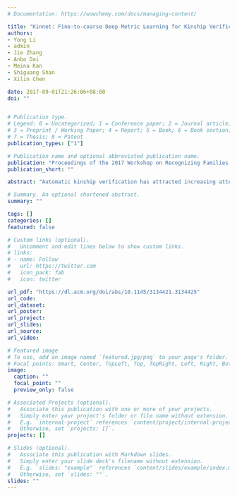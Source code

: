 ```yaml
---
# Documentation: https://wowchemy.com/docs/managing-content/

title: "Kinnet: Fine-to-coarse Deep Metric Learning for Kinship Verification"
authors:
- Yong Li
- admin
- Jie Zhang
- Anbo Dai
- Meina Kan
- Shiguang Shan
- Xilin Chen

date: 2017-09-01T21:26:06+08:00
doi: ""


# Publication type.
# Legend: 0 = Uncategorized; 1 = Conference paper; 2 = Journal article;
# 3 = Preprint / Working Paper; 4 = Report; 5 = Book; 6 = Book section;
# 7 = Thesis; 8 = Patent
publication_types: ["1"]

# Publication name and optional abbreviated publication name.
publication: "Proceedings of the 2017 Workshop on Recognizing Families in the Wild"
publication_short: ""

abstract: "Automatic kinship verification has attracted increasing attentions as it holds promise to an abundance of applications. However, existing kinship verification methods suffer from the lack of large scale real-world data. Without enough training data, it is difficult to learn proper features that are discriminant for blood-related peoples. In this work, we propose KinNet, a fine-to-coarse deep metric learning framework for kinship verification. In the framework, we transfer knowledge from the large-scale-data-driven face recognition task, which is a fine-grained version of kinship recognition, by pre-training the network with massive data for face recognition. Then, the network is fine-tuned to find a metric space where kin-related peoples are discriminant. The metric space is learned by minimizing a soft triplet loss on the augmented kinship dataset. An augmented strategy is proposed to balance the amount of images per family member. Finally, we ensemble four networks to further boost the performance. The experimental results on the 1st Large-Scale Kinship Recognition Data Challenge (Track 1) demonstrate that our KinNet achieves the state-of-the-art performance in kinship verification."

# Summary. An optional shortened abstract.
summary: ""

tags: []
categories: []
featured: false

# Custom links (optional).
#   Uncomment and edit lines below to show custom links.
# links:
# - name: Follow
#   url: https://twitter.com
#   icon_pack: fab
#   icon: twitter

url_pdf: "https://dl.acm.org/doi/abs/10.1145/3134421.3134425"
url_code:
url_dataset:
url_poster:
url_project:
url_slides:
url_source:
url_video:

# Featured image
# To use, add an image named `featured.jpg/png` to your page's folder. 
# Focal points: Smart, Center, TopLeft, Top, TopRight, Left, Right, BottomLeft, Bottom, BottomRight.
image:
  caption: ""
  focal_point: ""
  preview_only: false

# Associated Projects (optional).
#   Associate this publication with one or more of your projects.
#   Simply enter your project's folder or file name without extension.
#   E.g. `internal-project` references `content/project/internal-project/index.md`.
#   Otherwise, set `projects: []`.
projects: []

# Slides (optional).
#   Associate this publication with Markdown slides.
#   Simply enter your slide deck's filename without extension.
#   E.g. `slides: "example"` references `content/slides/example/index.md`.
#   Otherwise, set `slides: ""`.
slides: ""
---
```

